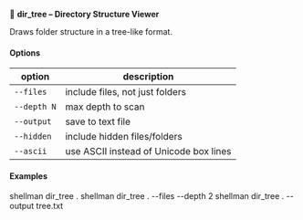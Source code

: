 🌲 **dir_tree – Directory Structure Viewer**

Draws folder structure in a tree-like format.

#### Options
| option       | description |
|--------------|-------------|
| `--files`    | include files, not just folders |
| `--depth N`  | max depth to scan |
| `--output`   | save to text file |
| `--hidden`   | include hidden files/folders |
| `--ascii`    | use ASCII instead of Unicode box lines |

#### Examples
shellman dir_tree .
shellman dir_tree . --files --depth 2
shellman dir_tree . --output tree.txt

